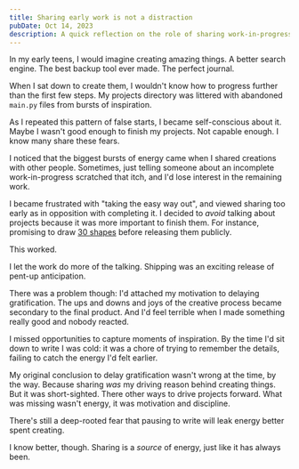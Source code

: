 ```yaml
---
title: Sharing early work is not a distraction
pubDate: Oct 14, 2023
description: A quick reflection on the role of sharing work-in-progress.
---
```


In my early teens, I would imagine creating amazing things. A better search engine. The best backup tool ever made. The perfect journal.

When I sat down to create them, I wouldn't know how to progress further than the first few steps. My projects directory was littered with abandoned `main.py` files from bursts of inspiration.

As I repeated this pattern of false starts, I became self-conscious about it. Maybe I wasn't good enough to finish my projects. Not capable enough. I know many share these fears.

I noticed that the biggest bursts of energy came when I shared creations with other people. Sometimes, just telling someone about an incomplete work-in-progress scratched that itch, and I'd lose interest in the remaining work.

I became frustrated with "taking the easy way out", and viewed sharing too early as in opposition with completing it. I decided to _avoid_ talking about projects because it was more important to finish them. For instance, promising to draw [30 shapes](/post/shape) before releasing them publicly.

This worked.

I let the work do more of the talking. Shipping was an exciting release of pent-up anticipation.

There was a problem though: I'd attached my motivation to delaying gratification. The ups and downs and joys of the creative process became secondary to the final product. And I'd feel terrible when I made something really good and nobody reacted.

I missed opportunities to capture moments of inspiration. By the time I'd sit down to write I was cold: it was a chore of trying to remember the details, failing to catch the energy I'd felt earlier.

My original conclusion to delay gratification wasn't wrong at the time, by the way. Because sharing _was_ my driving reason behind creating things. But it was short-sighted. There other ways to drive projects forward. What was missing wasn't energy, it was motivation and discipline.

There's still a deep-rooted fear that pausing to write will leak energy better spent creating.

I know better, though. Sharing is a _source_ of energy, just like it has always been.